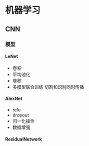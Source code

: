 # 机器学习
## CNN
### 模型
#### LeNet
* 卷积
* 平均池化
* 卷积
* 多模型联合训练 切割和识别同时传播

#### AlexNet
* relu
* dropout
* 归一化操作
* 数据增强

#### ResidualNetwork


